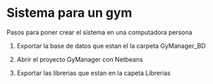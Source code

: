 # Sistema para un gym

Pasos para poner crear el sistema en una computadora persona

1. Exportar la base de datos que estan el la carpeta GyManager_BD

2. Abrir el proyecto GyManager con Netbeans

3. Exportar las librerias que estan en la capeta Librerias
